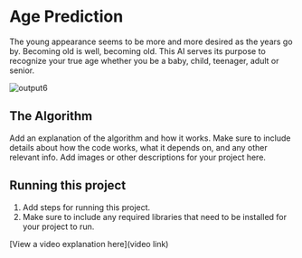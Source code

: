 # Age Prediction
The young appearance seems to be more and more desired as the years go by. Becoming old is well, becoming old. This AI serves its purpose to recognize your true age whether you be a baby, child, teenager, adult or senior.

![output6](https://github.com/Agnild/AgePrediction/assets/69535819/661cb6dd-9c1e-4759-ab56-85cf01c6ac9b)



## The Algorithm

Add an explanation of the algorithm and how it works. Make sure to include details about how the code works, what it depends on, and any other relevant info. Add images or other descriptions for your project here. 

## Running this project

1. Add steps for running this project.
2. Make sure to include any required libraries that need to be installed for your project to run.

[View a video explanation here](video link)
